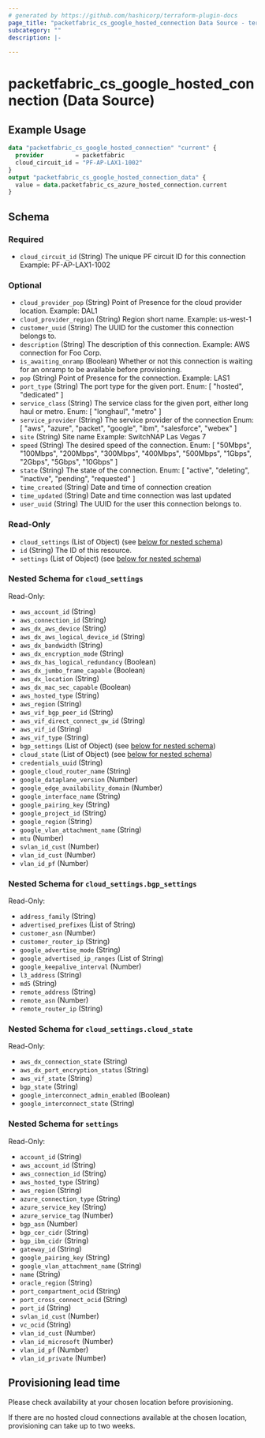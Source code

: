 ```yaml
---
# generated by https://github.com/hashicorp/terraform-plugin-docs
page_title: "packetfabric_cs_google_hosted_connection Data Source - terraform-provider-packetfabric"
subcategory: ""
description: |-
  
---
```


# packetfabric_cs_google_hosted_connection (Data Source)


## Example Usage

```terraform
data "packetfabric_cs_google_hosted_connection" "current" {
  provider         = packetfabric
  cloud_circuit_id = "PF-AP-LAX1-1002"
}
output "packetfabric_cs_google_hosted_connection_data" {
  value = data.packetfabric_cs_azure_hosted_connection.current
}
```

<!-- schema generated by tfplugindocs -->
## Schema

### Required

- `cloud_circuit_id` (String) The unique PF circuit ID for this connection
		Example: PF-AP-LAX1-1002

### Optional

- `cloud_provider_pop` (String) Point of Presence for the cloud provider location.
		Example: DAL1
- `cloud_provider_region` (String) Region short name.
		Example: us-west-1
- `customer_uuid` (String) The UUID for the customer this connection belongs to.
- `description` (String) The description of this connection.
		Example: AWS connection for Foo Corp.
- `is_awaiting_onramp` (Boolean) Whether or not this connection is waiting for an onramp to be available before provisioning.
- `pop` (String) Point of Presence for the connection.
		Example: LAS1
- `port_type` (String) The port type for the given port.
		Enum: [ "hosted", "dedicated" ]
- `service_class` (String) The service class for the given port, either long haul or metro.
		Enum: [ "longhaul", "metro" ]
- `service_provider` (String) The service provider of the connection
		Enum: [ "aws", "azure", "packet", "google", "ibm", "salesforce", "webex" ]
- `site` (String) Site name
		Example: SwitchNAP Las Vegas 7
- `speed` (String) The desired speed of the connection.
		Enum: [ "50Mbps", "100Mbps", "200Mbps", "300Mbps", "400Mbps", "500Mbps", "1Gbps", "2Gbps", "5Gbps", "10Gbps" ]
- `state` (String) The state of the connection.
		Enum: [ "active", "deleting", "inactive", "pending", "requested" ]
- `time_created` (String) Date and time of connection creation
- `time_updated` (String) Date and time connection was last updated
- `user_uuid` (String) The UUID for the user this connection belongs to.

### Read-Only

- `cloud_settings` (List of Object) (see [below for nested schema](#nestedatt--cloud_settings))
- `id` (String) The ID of this resource.
- `settings` (List of Object) (see [below for nested schema](#nestedatt--settings))

<a id="nestedatt--cloud_settings"></a>
### Nested Schema for `cloud_settings`

Read-Only:

- `aws_account_id` (String)
- `aws_connection_id` (String)
- `aws_dx_aws_device` (String)
- `aws_dx_aws_logical_device_id` (String)
- `aws_dx_bandwidth` (String)
- `aws_dx_encryption_mode` (String)
- `aws_dx_has_logical_redundancy` (Boolean)
- `aws_dx_jumbo_frame_capable` (Boolean)
- `aws_dx_location` (String)
- `aws_dx_mac_sec_capable` (Boolean)
- `aws_hosted_type` (String)
- `aws_region` (String)
- `aws_vif_bgp_peer_id` (String)
- `aws_vif_direct_connect_gw_id` (String)
- `aws_vif_id` (String)
- `aws_vif_type` (String)
- `bgp_settings` (List of Object) (see [below for nested schema](#nestedobjatt--cloud_settings--bgp_settings))
- `cloud_state` (List of Object) (see [below for nested schema](#nestedobjatt--cloud_settings--cloud_state))
- `credentials_uuid` (String)
- `google_cloud_router_name` (String)
- `google_dataplane_version` (Number)
- `google_edge_availability_domain` (Number)
- `google_interface_name` (String)
- `google_pairing_key` (String)
- `google_project_id` (String)
- `google_region` (String)
- `google_vlan_attachment_name` (String)
- `mtu` (Number)
- `svlan_id_cust` (Number)
- `vlan_id_cust` (Number)
- `vlan_id_pf` (Number)

<a id="nestedobjatt--cloud_settings--bgp_settings"></a>
### Nested Schema for `cloud_settings.bgp_settings`

Read-Only:

- `address_family` (String)
- `advertised_prefixes` (List of String)
- `customer_asn` (Number)
- `customer_router_ip` (String)
- `google_advertise_mode` (String)
- `google_advertised_ip_ranges` (List of String)
- `google_keepalive_interval` (Number)
- `l3_address` (String)
- `md5` (String)
- `remote_address` (String)
- `remote_asn` (Number)
- `remote_router_ip` (String)


<a id="nestedobjatt--cloud_settings--cloud_state"></a>
### Nested Schema for `cloud_settings.cloud_state`

Read-Only:

- `aws_dx_connection_state` (String)
- `aws_dx_port_encryption_status` (String)
- `aws_vif_state` (String)
- `bgp_state` (String)
- `google_interconnect_admin_enabled` (Boolean)
- `google_interconnect_state` (String)



<a id="nestedatt--settings"></a>
### Nested Schema for `settings`

Read-Only:

- `account_id` (String)
- `aws_account_id` (String)
- `aws_connection_id` (String)
- `aws_hosted_type` (String)
- `aws_region` (String)
- `azure_connection_type` (String)
- `azure_service_key` (String)
- `azure_service_tag` (Number)
- `bgp_asn` (Number)
- `bgp_cer_cidr` (String)
- `bgp_ibm_cidr` (String)
- `gateway_id` (String)
- `google_pairing_key` (String)
- `google_vlan_attachment_name` (String)
- `name` (String)
- `oracle_region` (String)
- `port_compartment_ocid` (String)
- `port_cross_connect_ocid` (String)
- `port_id` (String)
- `svlan_id_cust` (Number)
- `vc_ocid` (String)
- `vlan_id_cust` (Number)
- `vlan_id_microsoft` (Number)
- `vlan_id_pf` (Number)
- `vlan_id_private` (Number)




## Provisioning lead time

Please check availability at your chosen location before provisioning. 

If there are no hosted cloud connections available at the chosen location, provisioning can take up to two weeks.
